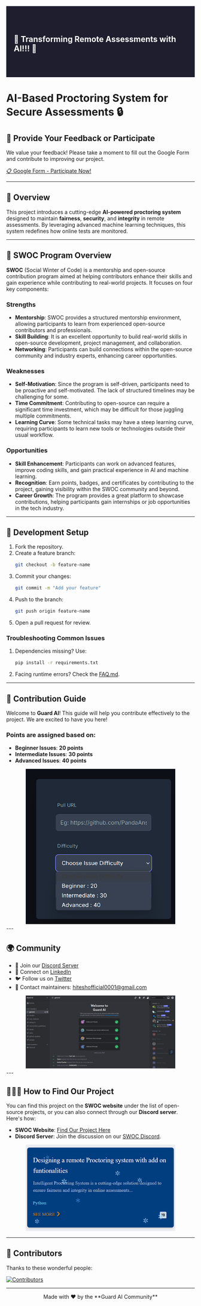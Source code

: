 <div style="display: flex; align-items: center; justify-content: center; padding: 20px; background-color: #1e1e2f; color: white; height: 150px;">
    <h2>🎉 Transforming Remote Assessments with AI!!! 🎉</h2>
</div>

# AI-Based Proctoring System for Secure Assessments 🔒

## 📄 Provide Your Feedback or Participate

We value your feedback! Please take a moment to fill out the Google Form and contribute to improving our project.

[📋 Google Form - Participate Now!](https://docs.google.com/forms/d/e/1FAIpQLSdqqOSG82asLvwYaL6YfR35y2m6t_x_j7SHeS3W4636mzM-oQ/viewform?usp=dialog)

---

## 🌟 Overview

This project introduces a cutting-edge **AI-powered proctoring system** designed to maintain **fairness**, **security**, and **integrity** in remote assessments. By leveraging advanced machine learning techniques, this system redefines how online tests are monitored.

---

## 🚀 SWOC Program Overview

**SWOC** (Social Winter of Code) is a mentorship and open-source contribution program aimed at helping contributors enhance their skills and gain experience while contributing to real-world projects. It focuses on four key components:

### Strengths
- **Mentorship**: SWOC provides a structured mentorship environment, allowing participants to learn from experienced open-source contributors and professionals.
- **Skill Building**: It is an excellent opportunity to build real-world skills in open-source development, project management, and collaboration.
- **Networking**: Participants can build connections within the open-source community and industry experts, enhancing career opportunities.

### Weaknesses
- **Self-Motivation**: Since the program is self-driven, participants need to be proactive and self-motivated. The lack of structured timelines may be challenging for some.
- **Time Commitment**: Contributing to open-source can require a significant time investment, which may be difficult for those juggling multiple commitments.
- **Learning Curve**: Some technical tasks may have a steep learning curve, requiring participants to learn new tools or technologies outside their usual workflow.

### Opportunities
- **Skill Enhancement**: Participants can work on advanced features, improve coding skills, and gain practical experience in AI and machine learning.
- **Recognition**: Earn points, badges, and certificates by contributing to the project, gaining visibility within the SWOC community and beyond.
- **Career Growth**: The program provides a great platform to showcase contributions, helping participants gain internships or job opportunities in the tech industry.

---

## 🔧 Development Setup

1. Fork the repository.
2. Create a feature branch:
    ```bash
    git checkout -b feature-name
    ```
3. Commit your changes:
    ```bash
    git commit -m "Add your feature"
    ```
4. Push to the branch:
    ```bash
    git push origin feature-name
    ```
5. Open a pull request for review.

### Troubleshooting Common Issues

1. Dependencies missing? Use:
    ```bash
    pip install -r requirements.txt
    ```
2. Facing runtime errors? Check the [FAQ.md](FAQ.md).

---

## 🔧 Contribution Guide

Welcome to **Guard AI**! This guide will help you contribute effectively to the project. We are excited to have you here!

### Points are assigned based on:

- **Beginner Issues**: **20 points**
- **Intermediate Issues**: **30 points**
- **Advanced Issues**: **40 points**

<div style="text-align: center;">
    <img src="images/points.png" alt="Points Image" width="400px">
</div>
---

## 🌍 Community

- 💬 Join our [Discord Server](https://discord.gg/pBasetQn)
- 🔗 Connect on [LinkedIn](https://www.linkedin.com/in/hitesh-kumar-aiml/)
- 🐦 Follow us on [Twitter](https://x.com/Hitesh_0003)
- 📧 Contact maintainers: [hiteshofficial0001@gmail.com](mailto:hiteshofficial0001@gmail.com)

<div style="text-align: center;">
    <img src="images/discord.png" alt="Discord Image" width="400px">
</div>
---

## 🧑‍🤝‍🧑 How to Find Our Project

You can find this project on the **SWOC website** under the list of open-source projects, or you can also connect through our **Discord server**. Here's how:

- **SWOC Website**: [Find Our Project Here](https://www.socialwinterofcode.com/project)
- **Discord Server**: Join the discussion on our [SWOC Discord](https://discord.gg/wyeWZ2zP).

<div style="text-align: center;">
    <img src="images/project.png" alt="Project Overview Image" width="400px">
</div>

---

## 🌟 Contributors

Thanks to these wonderful people:

<a href="https://github.com/Hiteshydv001/Guard-AI/graphs/contributors">
  <img src="https://contrib.rocks/image?repo=Hiteshydv001/Guard-AI" alt="Contributors" />
</a>

---

<div align="center">
    Made with ❤️ by the **Guard AI Community**
</div>